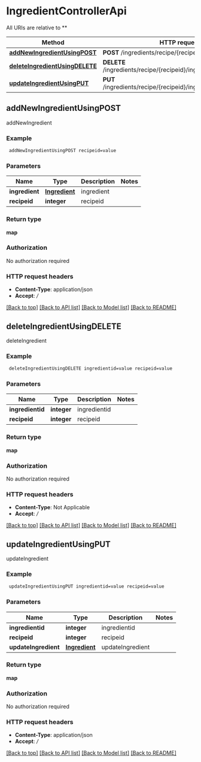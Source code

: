 # IngredientControllerApi

All URIs are relative to **

Method | HTTP request | Description
------------- | ------------- | -------------
[**addNewIngredientUsingPOST**](IngredientControllerApi.md#addNewIngredientUsingPOST) | **POST** /ingredients/recipe/{recipeid}/ingredient | addNewIngredient
[**deleteIngredientUsingDELETE**](IngredientControllerApi.md#deleteIngredientUsingDELETE) | **DELETE** /ingredients/recipe/{recipeid}/ingredient/{ingredientid} | deleteIngredient
[**updateIngredientUsingPUT**](IngredientControllerApi.md#updateIngredientUsingPUT) | **PUT** /ingredients/recipe/{recipeid}/ingredient/{ingredientid} | updateIngredient


## **addNewIngredientUsingPOST**

addNewIngredient

### Example
```bash
 addNewIngredientUsingPOST recipeid=value
```

### Parameters

Name | Type | Description  | Notes
------------- | ------------- | ------------- | -------------
 **ingredient** | [**Ingredient**](Ingredient.md) | ingredient |
 **recipeid** | **integer** | recipeid |

### Return type

**map**

### Authorization

No authorization required

### HTTP request headers

 - **Content-Type**: application/json
 - **Accept**: */*

[[Back to top]](#) [[Back to API list]](../README.md#documentation-for-api-endpoints) [[Back to Model list]](../README.md#documentation-for-models) [[Back to README]](../README.md)

## **deleteIngredientUsingDELETE**

deleteIngredient

### Example
```bash
 deleteIngredientUsingDELETE ingredientid=value recipeid=value
```

### Parameters

Name | Type | Description  | Notes
------------- | ------------- | ------------- | -------------
 **ingredientid** | **integer** | ingredientid |
 **recipeid** | **integer** | recipeid |

### Return type

**map**

### Authorization

No authorization required

### HTTP request headers

 - **Content-Type**: Not Applicable
 - **Accept**: */*

[[Back to top]](#) [[Back to API list]](../README.md#documentation-for-api-endpoints) [[Back to Model list]](../README.md#documentation-for-models) [[Back to README]](../README.md)

## **updateIngredientUsingPUT**

updateIngredient

### Example
```bash
 updateIngredientUsingPUT ingredientid=value recipeid=value
```

### Parameters

Name | Type | Description  | Notes
------------- | ------------- | ------------- | -------------
 **ingredientid** | **integer** | ingredientid |
 **recipeid** | **integer** | recipeid |
 **updateIngredient** | [**Ingredient**](Ingredient.md) | updateIngredient |

### Return type

**map**

### Authorization

No authorization required

### HTTP request headers

 - **Content-Type**: application/json
 - **Accept**: */*

[[Back to top]](#) [[Back to API list]](../README.md#documentation-for-api-endpoints) [[Back to Model list]](../README.md#documentation-for-models) [[Back to README]](../README.md)

